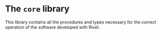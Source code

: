 # The `core` library

This library contains all the procedures and types necessary 
for the correct operation of the software developed with Rivet.
